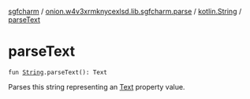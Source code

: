 [sgfcharm](../../index.md) / [onion.w4v3xrmknycexlsd.lib.sgfcharm.parse](../index.md) / [kotlin.String](index.md) / [parseText](./parse-text.md)

# parseText

`fun `[`String`](https://kotlinlang.org/api/latest/jvm/stdlib/kotlin/-string/index.html)`.parseText(): Text`

Parses this string representing an [Text](../-sgf-type/-text/index.md) property value.

